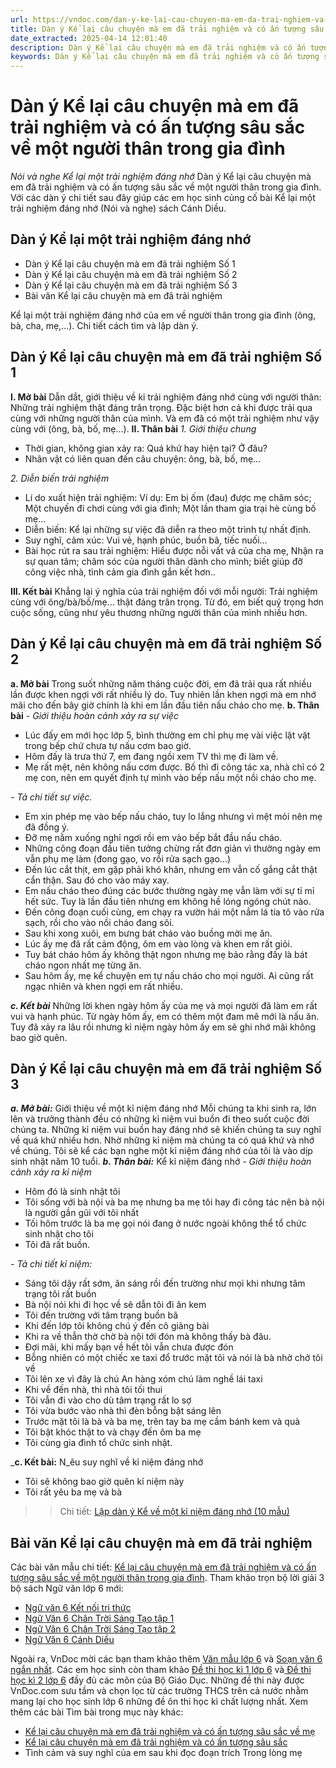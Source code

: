 ```yaml
---
url: https://vndoc.com/dan-y-ke-lai-cau-chuyen-ma-em-da-trai-nghiem-va-co-an-tuong-sau-sac-273946
title: Dàn ý Kể lại câu chuyện mà em đã trải nghiệm và có ấn tượng sâu sắc về một người thân trong gia đình - Nói và nghe Kể lại một trải nghiệm đáng nhớ - VnDoc.com
date_extracted: 2025-04-14 12:01:40
description: Dàn ý Kể lại câu chuyện mà em đã trải nghiệm và có ấn tượng sâu sắc về một người thân trong gia đình (ông, bà, cha, mẹ,...), sách Ngữ Văn 6 Cánh Diều.
keywords: Dàn ý Kể lại câu chuyện mà em đã trải nghiệm và có ấn tượng sâu sắc về một người thân trong gia đình,Kể lại câu chuyện mà em đã trải nghiệm và có ấn tượng sâu sắc về một người thân trong gia đình,Nói và nghe Kể lại một trải nghiệm đáng nhớ,ngữ văn 6 cánh diều,soạn ngữ văn 6 cánh diều
---
```


# Dàn ý Kể lại câu chuyện mà em đã trải nghiệm và có ấn tượng sâu sắc về một người thân trong gia đình
 _Nói và nghe Kể lại một trải nghiệm đáng nhớ_
Dàn ý Kể lại câu chuyện mà em đã trải nghiệm và có ấn tượng sâu sắc về một người thân trong gia đình. Với các dàn ý chi tiết sau đây giúp các em học sinh củng cố bài Kể lại một trải nghiệm đáng nhớ \(Nói và nghe\) sách Cánh Diều.
## Dàn ý Kể lại một trải nghiệm đáng nhớ
  * Dàn ý Kể lại câu chuyện mà em đã trải nghiệm Số 1
  * Dàn ý Kể lại câu chuyện mà em đã trải nghiệm Số 2
  * Dàn ý Kể lại câu chuyện mà em đã trải nghiệm Số 3
  * Bài văn Kể lại câu chuyện mà em đã trải nghiệm 

Kể lại một trải nghiệm đáng nhớ của em về người thân trong gia đình \(ông, bà, cha, mẹ,...\). Chi tiết cách tìm và lập dàn ý.
## Dàn ý Kể lại câu chuyện mà em đã trải nghiệm Số 1
**I. Mở bài**
Dẫn dắt, giới thiệu về kỉ trải nghiệm đáng nhớ cùng với người thân: Những trải nghiệm thật đáng trân trọng. Đặc biệt hơn cả khi được trải qua cùng với những người thân của mình. Và em đã có một trải nghiệm như vậy cùng với \(ông, bà, bố, mẹ…\).
**II. Thân bài**
 _1\. Giới thiệu chung_
  * Thời gian, không gian xảy ra: Quá khứ hay hiện tại? Ở đâu?
  * Nhân vật có liên quan đến câu chuyện: ông, bà, bố, mẹ…

 _2\. Diễn biến trải nghiệm_
  * Lí do xuất hiện trải nghiệm: Ví dụ: Em bị ốm \(đau\) được mẹ chăm sóc; Một chuyến đi chơi cùng với gia đình; Một lần tham gia trại hè cùng bố mẹ…
  * Diễn biến: Kể lại những sự việc đã diễn ra theo một trình tự nhất định.
  * Suy nghĩ, cảm xúc: Vui vẻ, hạnh phúc, buồn bã, tiếc nuối…
  * Bài học rút ra sau trải nghiệm: Hiểu được nỗi vất vả của cha mẹ, Nhận ra sự quan tâm; chăm sóc của người thân dành cho mình; biết giúp đỡ công việc nhà, tình cảm gia đình gắn kết hơn..

**III. Kết bài**
Khẳng lại ý nghĩa của trải nghiệm đối với mỗi người: Trải nghiệm cùng với ông/bà/bố/mẹ… thật đáng trân trọng. Từ đó, em biết quý trọng hơn cuộc sống, cũng như yêu thương những người thân của mình nhiều hơn.
## Dàn ý Kể lại câu chuyện mà em đã trải nghiệm Số 2
**a. Mở bài**
Trong suốt những năm tháng cuộc đời, em đã trải qua rất nhiều lần được khen ngợi với rất nhiều lý do. Tuy nhiên lần khen ngợi mà em nhớ mãi cho đến bây giờ chính là khi em lần đầu tiên nấu cháo cho mẹ.
**b. Thân bài**
 _\- Giới thiệu hoàn cảnh xảy ra sự việc_
  * Lúc đấy em mới học lớp 5, bình thường em chỉ phụ mẹ vài việc lặt vặt trong bếp chứ chưa tự nấu cơm bao giờ.
  * Hôm đấy là trưa thứ 7, em đang ngồi xem TV thì mẹ đi làm về.
  * Mẹ rất mệt, nên không nấu cơm được. Bố thì đi công tác xa, nhà chỉ có 2 mẹ con, nên em quyết định tự mình vào bếp nấu một nồi cháo cho mẹ.

_\- Tả chi tiết sự việc._
  * Em xin phép mẹ vào bếp nấu cháo, tuy lo lắng nhưng vì mệt mỏi nên mẹ đã đồng ý.
  * Đỡ mẹ nằm xuống nghỉ ngơi rồi em vào bếp bắt đầu nấu cháo.
  * Những công đoạn đầu tiên tưởng chừng rất đơn giản vì thường ngày em vẫn phụ mẹ làm \(đong gạo, vo rồi rửa sạch gạo...\)
  * Đến lúc cắt thịt, em gặp phải khó khăn, nhưng em vẫn cố gắng cắt thật cẩn thận. Sau đó cho vào máy xay.
  * Em nấu cháo theo đúng các bước thường ngày mẹ vẫn làm với sự tỉ mỉ hết sức. Tuy là lần đầu tiên nhưng em không hề lóng ngóng chút nào.
  * Đến công đoạn cuối cùng, em chạy ra vườn hái một nắm lá tía tô vào rửa sạch, rồi cho vào nồi cháo đang sôi.
  * Sau khi xong xuôi, em bưng bát cháo vào buồng mời mẹ ăn.
  * Lúc ấy mẹ đã rất cảm động, ôm em vào lòng và khen em rất giỏi.
  * Tuy bát cháo hôm ấy không thật ngon nhưng mẹ bảo rằng đấy là bát cháo ngon nhất mẹ từng ăn.
  * Sau hôm ấy, mẹ kể chuyện em tự nấu cháo cho mọi người. Ai cũng rất ngạc nhiên và khen ngợi em rất nhiều.

_**c. Kết bài**_
Những lời khen ngày hôm ấy của mẹ và mọi người đã làm em rất vui và hạnh phúc. Từ ngày hôm ấy, em có thêm một đam mê mới là nấu ăn. Tuy đã xảy ra lâu rồi nhưng kỉ niệm ngày hôm ấy em sẽ ghi nhớ mãi không bao giờ quên.
## Dàn ý Kể lại câu chuyện mà em đã trải nghiệm Số 3
 _**a. Mở bài:**_ Giới thiệu về một kỉ niệm đáng nhớ
Mỗi chúng ta khi sinh ra, lớn lên và trưởng thành đều có những kỉ niệm vui buồn đi theo suốt cuộc đời chúng ta. Những kỉ niệm vui buồn hay đáng nhớ sẽ khiến chúng ta suy nghĩ về quá khứ nhiều hơn. Nhờ những kỉ niệm mà chúng ta có quá khứ và nhớ về chúng. Tôi sẽ kể các bạn nghe một kỉ niệm đáng nhớ của tôi là vào dịp sinh nhật năm 10 tuổi.
_**b. Thân bài:**_ Kể kỉ niệm đáng nhớ
 _\- Giới thiệu hoàn cảnh xảy ra kỉ niệm_
  * Hôm đó là sinh nhật tôi
  * Tôi sống với bà nội và ba mẹ nhưng ba mẹ tôi hay đi công tác nên bà nội là người gần gũi với tôi nhất
  * Tối hôm trước là ba mẹ gọi nói đang ở nước ngoài không thể tổ chức sinh nhật cho tôi
  * Tôi đã rất buồn.

_\- Tả chi tiết kỉ niệm:_
  * Sáng tôi dậy rất sớm, ăn sáng rồi đến trường như mọi khi nhưng tâm trạng tôi rất buồn
  * Bà nội nói khi đi học về sẽ dẫn tôi đi ăn kem
  * Tôi đến trường với tâm trạng buồn bã
  * Khi đến lớp tôi không chú ý đến cô giảng bài
  * Khi ra về thẫn thờ chờ bà nội tới đón mà không thấy bà đâu.
  * Đợi mãi, khi mấy bạn về hết tôi vẫn chưa được đón
  * Bỗng nhiên có một chiếc xe taxi đổ trước mặt tôi và nói là bà nhờ chở tôi về
  * Tôi lên xe vì đây là chú An hàng xóm chú làm nghề lái taxi
  * Khi về đến nhà, thì nhà tôi tối thui
  * Tôi vẫn đi vào cho dù tâm trạng rất lo sợ
  * Tôi vừa bước vào nhà thì đèn bỗng bật sáng lên
  * Trước mặt tôi là bà và ba mẹ, trên tay ba mẹ cầm bánh kem và quà
  * Tôi bật khóc thật to và chạy đến ôm ba mẹ
  * Tôi cùng gia đình tổ chức sinh nhật.

_**c. Kết bài:** N_êu suy nghĩ về kỉ niệm đáng nhớ
  * Tôi sẽ không bao giờ quên kỉ niệm này
  * Tôi rất yêu ba mẹ và bà

>> Chi tiết: [Lập dàn ý Kể về một kỉ niệm đáng nhớ \(10 mẫu\)](<https://vndoc.com/lap-dan-y-ke-ve-mot-ki-niem-dang-nho-156175>)
## Bài văn Kể lại câu chuyện mà em đã trải nghiệm
Các bài văn mẫu chi tiết: [Kể lại câu chuyện mà em đã trải nghiệm và có ấn tượng sâu sắc về một người thân trong gia đình](<https://vndoc.com/ke-lai-cau-chuyen-ma-em-da-trai-nghiem-va-co-an-tuong-sau-sac-ve-mot-nguoi-than-trong-gia-dinh-243378>).
Tham khảo trọn bộ lời giải 3 bộ sách Ngữ văn lớp 6 mới:
  * [ Ngữ văn 6 Kết nối tri thức ](<https://vndoc.com/mon-ngu-van-lop6> "Ngữ văn 6 Kết nối tri thức")
  * [ Ngữ Văn 6 Chân Trời Sáng Tạo tập 1 ](<https://vndoc.com/ngu-van-6-sach-chan-troi-sang-tao> "Ngữ Văn 6 Chân Trời Sáng Tạo tập 1")
  * [ Ngữ Văn 6 Chân Trời Sáng Tạo tập 2 ](<https://vndoc.com/ngu-van-6-sach-chan-troi-sang-tao-tap2> "Ngữ Văn 6 Chân Trời Sáng Tạo tập 2")
  * [ Ngữ Văn 6 Cánh Diều ](<https://vndoc.com/ngu-van-6-sach-canh-dieu> "Ngữ Văn 6 Cánh Diều")

Ngoài ra, VnDoc mời các bạn tham khảo thêm [Văn mẫu lớp 6](<https://vndoc.com/van-mau-lop6>) và [Soạn văn 6 ngắn nhất](<https://vndoc.com/soan-van-lop6>). Các em học sinh còn tham khảo [Đề thi học kì 1 lớp 6](<https://vndoc.com/de-thi-hoc-ki-1-lop6>) và[ Đề thi học kì 2 lớp 6](<https://vndoc.com/de-thi-hoc-ki-2-lop6>) đầy đủ các môn của Bộ Giáo Dục. Những đề thi này được VnDoc.com sưu tầm và chọn lọc từ các trường THCS trên cả nước nhằm mang lại cho học sinh lớp 6 những đề ôn thi học kì chất lượng nhất.
Xem thêm các bài Tìm bài trong mục này khác:
  * [Kể lại câu chuyện mà em đã trải nghiệm và có ấn tượng sâu sắc về mẹ](</ke-lai-cau-chuyen-ma-em-da-trai-nghiem-va-co-an-tuong-sau-sac-ve-me-273951>)
  * [Kể lại câu chuyện mà em đã trải nghiệm và có ấn tượng sâu sắc](</ke-lai-cau-chuyen-ma-em-da-trai-nghiem-va-co-an-tuong-sau-sac-ve-mot-nguoi-than-trong-gia-dinh-243378>)
  * Tình cảm và suy nghĩ của em sau khi đọc đoạn trích Trong lòng mẹ

